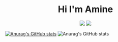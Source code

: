 
<h1 align="center">Hi I'm Amine </h1>  <p align="center"> <img src="https://img.shields.io/badge/linkedin-%23017785?style=flat&logo=linkedin&logoColor=white"/></a>  <a href="https://www.linkedin.com/in/amine-dachir-75568a211/"> <a href="https://www.instagram.com/amine_dachir/"><img src="https://img.shields.io/badge/instagram-%23E4415F7style=flat&logo=instagram&logoColor=white"/></a> </p> 

[![Anurag's GitHub stats](https://github-readme-stats.vercel.app/api?username=Aminedachir)](https://github.com/Aminedachir/github-readme-stats)
![Anurag's GitHub stats](https://github-readme-stats.vercel.app/api?username=Aminedachir&show_icons=true)
<!--
**aminedachir/Aminedachir** is a ✨ _special_ ✨ repository because its `README.md` (this file) appears on your GitHub profile.

Here are some ideas to get you started:

- 🔭 I’m currently working on ...
- 🌱 I’m currently learning ...
- 👯 I’m looking to collaborate on ...
- 🤔 I’m looking for help with ...
- 💬 Ask me about ...
- 📫 How to reach me: aminedachir
- 😄 Pronouns: ...
- ⚡ Fun fact: ...
-->
